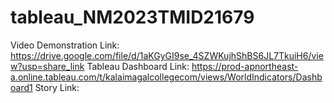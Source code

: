 # tableau_NM2023TMID21679

Video Demonstration Link: https://drive.google.com/file/d/1aKGyGI9se_4SZWKujhShBS6JL7TkuiH6/view?usp=share_link
Tableau Dashboard Link: https://prod-apnortheast-a.online.tableau.com/t/kalaimagalcollegecom/views/WorldIndicators/Dashboard1
Story Link:
